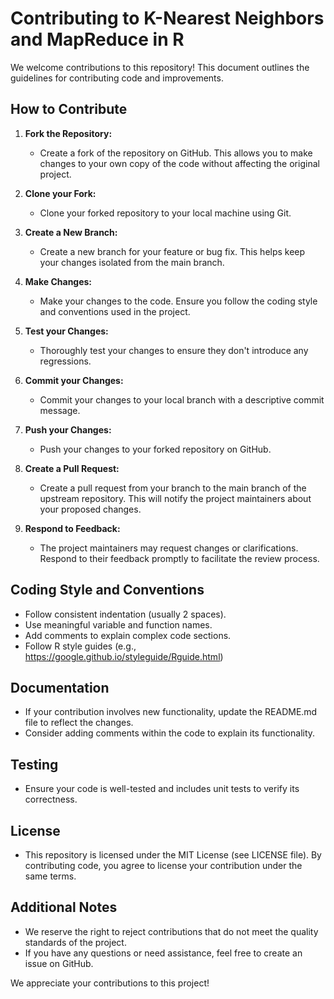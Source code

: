 # Contributing to K-Nearest Neighbors and MapReduce in R

We welcome contributions to this repository! This document outlines the guidelines for contributing code and improvements.

## How to Contribute

1. **Fork the Repository:**
   - Create a fork of the repository on GitHub. This allows you to make changes to your own copy of the code without affecting the original project.

2. **Clone your Fork:**
   - Clone your forked repository to your local machine using Git.

3. **Create a New Branch:**
   - Create a new branch for your feature or bug fix. This helps keep your changes isolated from the main branch.

4. **Make Changes:**
   - Make your changes to the code. Ensure you follow the coding style and conventions used in the project.

5. **Test your Changes:**
   - Thoroughly test your changes to ensure they don't introduce any regressions.

6. **Commit your Changes:**
   - Commit your changes to your local branch with a descriptive commit message.

7. **Push your Changes:**
   - Push your changes to your forked repository on GitHub.

8. **Create a Pull Request:**
   - Create a pull request from your branch to the main branch of the upstream repository. This will notify the project maintainers about your proposed changes.

9. **Respond to Feedback:**
   - The project maintainers may request changes or clarifications. Respond to their feedback promptly to facilitate the review process.

## Coding Style and Conventions

- Follow consistent indentation (usually 2 spaces).
- Use meaningful variable and function names.
- Add comments to explain complex code sections.
- Follow R style guides (e.g., https://google.github.io/styleguide/Rguide.html)

## Documentation

- If your contribution involves new functionality, update the README.md file to reflect the changes.
- Consider adding comments within the code to explain its functionality.

## Testing

- Ensure your code is well-tested and includes unit tests to verify its correctness.

## License

- This repository is licensed under the MIT License (see LICENSE file). By contributing code, you agree to license your contribution under the same terms.

## Additional Notes

- We reserve the right to reject contributions that do not meet the quality standards of the project.
- If you have any questions or need assistance, feel free to create an issue on GitHub.

We appreciate your contributions to this project!
